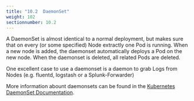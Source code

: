 ```yaml
---
title: "10.2  DaemonSet"
weight: 102
sectionnumber: 10.2
---
```


A DaemonSet is almost identical to a normal deployment, but makes sure that on every (or some specified) Node extractly one Pod is running. When a new node is added, the daemonset automatically deploys a Pod on the new node.
When the daemonset is deleted, all related Pods are deleted.

One excellent case to use a daemonset is a daemon to grab Logs from Nodes (e.g. fluentd, logstash or a Splunk-Forwarder)

More information abount daemonsets can be found in the [Kubernetes DaemonSet Documentation](https://kubernetes.io/docs/concepts/workloads/controllers/daemonset/).
